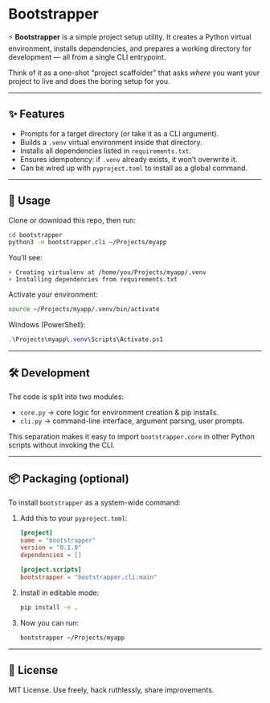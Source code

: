 # Bootstrapper

⚡ **Bootstrapper** is a simple project setup utility. It creates a Python virtual environment, installs dependencies, and prepares a working directory for development — all from a single CLI entrypoint.

Think of it as a one-shot “project scaffolder” that asks *where* you want your project to live and does the boring setup for you.

---

## ✨ Features

* Prompts for a target directory (or take it as a CLI argument).
* Builds a `.venv` virtual environment inside that directory.
* Installs all dependencies listed in `requirements.txt`.
* Ensures idempotency: if `.venv` already exists, it won’t overwrite it.
* Can be wired up with `pyproject.toml` to install as a global command.

---

## 🚀 Usage

Clone or download this repo, then run:

```bash
cd bootstrapper
python3 -m bootstrapper.cli ~/Projects/myapp
```

You’ll see:

```
⚡ Creating virtualenv at /home/you/Projects/myapp/.venv
⚡ Installing dependencies from requirements.txt
```

Activate your environment:

```bash
source ~/Projects/myapp/.venv/bin/activate
```

Windows (PowerShell):

```powershell
.\Projects\myapp\.venv\Scripts\Activate.ps1
```

---

## 🛠 Development

The code is split into two modules:

* `core.py` → core logic for environment creation & pip installs.
* `cli.py` → command-line interface, argument parsing, user prompts.

This separation makes it easy to import `bootstrapper.core` in other Python scripts without invoking the CLI.

---

## 📦 Packaging (optional)

To install `bootstrapper` as a system-wide command:

1. Add this to your `pyproject.toml`:

   ```toml
   [project]
   name = "bootstrapper"
   version = "0.1.0"
   dependencies = []

   [project.scripts]
   bootstrapper = "bootstrapper.cli:main"
   ```

2. Install in editable mode:

   ```bash
   pip install -e .
   ```

3. Now you can run:

   ```bash
   bootstrapper ~/Projects/myapp
   ```

---

## 📄 License

MIT License. Use freely, hack ruthlessly, share improvements.

